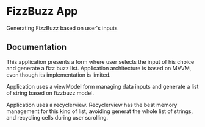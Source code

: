 
# FizzBuzz App

Generating FizzBuzz based on user's inputs


## Documentation

This application presents a form where user selects the input of his choice and generate a fizz buzz list.
Application architecture is based on MVVM, even though its implementation is limited.

Application uses a viewModel form managing data inputs and generate a list of string based on fizzbuzz model.

Application uses a recyclerview. Recyclerview has the best memory management for this kind of list, avoiding generat the whole list of strings, and recycling cells during user scrolling.

